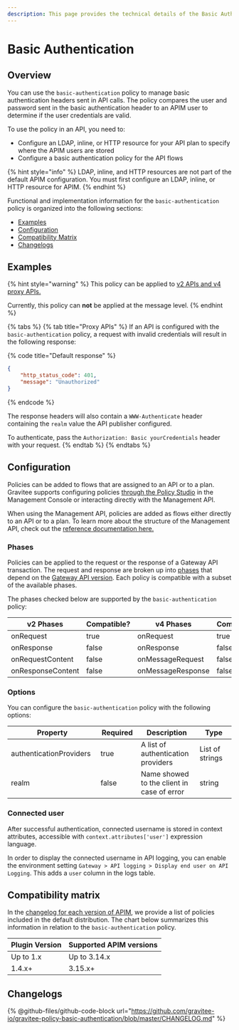 ```yaml
---
description: This page provides the technical details of the Basic Authentication policy
---
```


# Basic Authentication

## Overview

You can use the `basic-authentication` policy to manage basic authentication headers sent in API calls. The policy compares the user and password sent in the basic authentication header to an APIM user to determine if the user credentials are valid.

To use the policy in an API, you need to:

* Configure an LDAP, inline, or HTTP resource for your API plan to specify where the APIM users are stored
* Configure a basic authentication policy for the API flows

{% hint style="info" %}
LDAP, inline, and HTTP resources are not part of the default APIM configuration. You must first configure an LDAP, inline, or HTTP resource for APIM.
{% endhint %}

Functional and implementation information for the `basic-authentication` policy is organized into the following sections:

* [Examples](basic-authentication.md#examples)
* [Configuration](basic-authentication.md#configuration)
* [Compatibility Matrix](basic-authentication.md#compatibility-matrix)
* [Changelogs](basic-authentication.md#changelogs)

## Examples

{% hint style="warning" %}
This policy can be applied to [v2 APIs and v4 proxy APIs.](../../overview/gravitee-api-definitions-and-execution-engines/)

Currently, this policy can **not** be applied at the message level.
{% endhint %}

{% tabs %}
{% tab title="Proxy APIs" %}
If an API is configured with the `basic-authentication` policy, a request with invalid credentials will result in the following response:

{% code title="Default response" %}
```json
{
    "http_status_code": 401,
    "message": "Unauthorized"
}
```
{% endcode %}

The response headers will also contain a `WWW-Authenticate` header containing the `realm` value the API publisher configured.

To authenticate, pass the `Authorization: Basic yourCredentials` header with your request.
{% endtab %}
{% endtabs %}

## Configuration

Policies can be added to flows that are assigned to an API or to a plan. Gravitee supports configuring policies [through the Policy Studio](../../guides/policy-design/) in the Management Console or interacting directly with the Management API.

When using the Management API, policies are added as flows either directly to an API or to a plan. To learn more about the structure of the Management API, check out the [reference documentation here.](../management-api-reference/)

### Phases

Policies can be applied to the request or the response of a Gateway API transaction. The request and response are broken up into [phases](broken-reference/) that depend on the [Gateway API version](../../overview/gravitee-api-definitions-and-execution-engines/). Each policy is compatible with a subset of the available phases.

The phases checked below are supported by the `basic-authentication` policy:

<table data-full-width="false"><thead><tr><th width="202">v2 Phases</th><th width="139" data-type="checkbox">Compatible?</th><th width="188.41136671177264">v4 Phases</th><th data-type="checkbox">Compatible?</th></tr></thead><tbody><tr><td>onRequest</td><td>true</td><td>onRequest</td><td>true</td></tr><tr><td>onResponse</td><td>false</td><td>onResponse</td><td>false</td></tr><tr><td>onRequestContent</td><td>false</td><td>onMessageRequest</td><td>false</td></tr><tr><td>onResponseContent</td><td>false</td><td>onMessageResponse</td><td>false</td></tr></tbody></table>

### Options

You can configure the `basic-authentication` policy with the following options:

<table data-full-width="false"><thead><tr><th width="231">Property</th><th width="109" data-type="checkbox">Required</th><th width="176">Description</th><th width="152">Type</th></tr></thead><tbody><tr><td>authenticationProviders</td><td>true</td><td>A list of authentication providers</td><td>List of strings</td></tr><tr><td>realm</td><td>false</td><td>Name showed to the client in case of error</td><td>string</td></tr></tbody></table>

### Connected user

After successful authentication, connected username is stored in context attributes, accessible with `context.attributes['user']` expression language.

In order to display the connected username in API logging, you can enable the environment setting `Gateway > API logging > Display end user on API Logging`. This adds a `user` column in the logs table.

## Compatibility matrix

In the [changelog for each version of APIM](../../releases-and-changelogs/changelogs/), we provide a list of policies included in the default distribution. The chart below summarizes this information in relation to the `basic-authentication` policy.

<table data-full-width="false"><thead><tr><th>Plugin Version</th><th>Supported APIM versions</th></tr></thead><tbody><tr><td>Up to 1.x</td><td>Up to 3.14.x</td></tr><tr><td>1.4.x+</td><td>3.15.x+</td></tr></tbody></table>

## Changelogs

{% @github-files/github-code-block url="https://github.com/gravitee-io/gravitee-policy-basic-authentication/blob/master/CHANGELOG.md" %}
